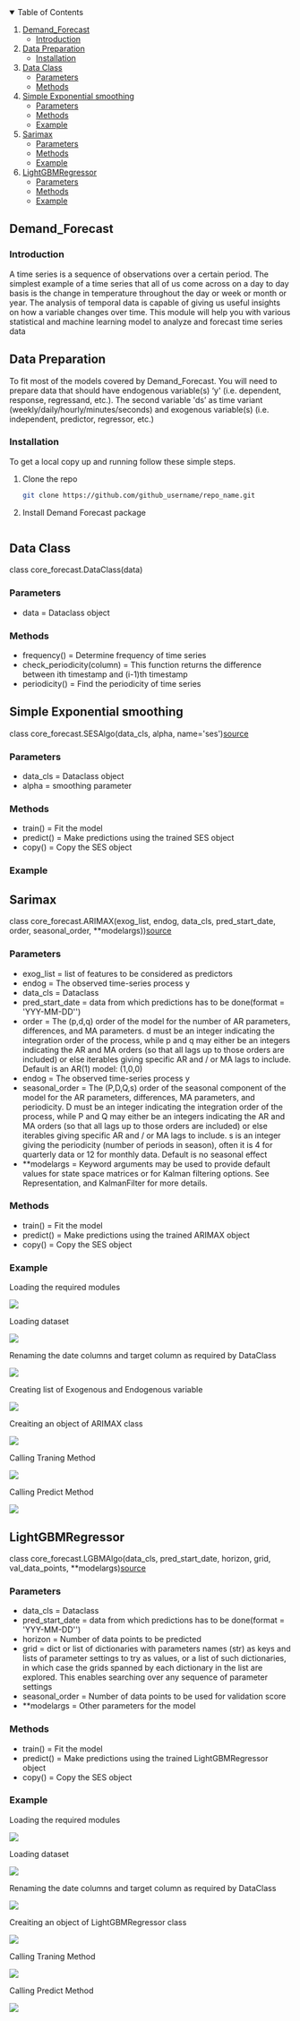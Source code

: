 
<!-- TABLE OF CONTENTS -->
<details open="open">
  <summary>Table of Contents</summary>
  <ol>
    <li>
      <a href="#demand_forecast">Demand_Forecast</a>
      <ul>
        <li><a href="#introduction">Introduction</a></li>
      </ul>
    </li>
    <li>
      <a href="#data-preparation">Data Preparation</a>
      <ul>
        <li><a href="#installation">Installation</a></li>
      </ul>
    </li>
    <li>
      <a href="#data-class">Data Class</a>
      <ul>
        <li><a href="#parameters">Parameters</a></li>
        <li><a href="#methods">Methods</a></li>
      </ul>
    </li>
    <li>
      <a href="#simple-exponential-smoothing">Simple Exponential smoothing</a>
      <ul>
        <li><a href="#parameters">Parameters</a></li>
        <li><a href="#methods">Methods</a></li></li>
        <li><a href="#example">Example</a></li>
      </ul>
    </li>
    <li>
      <a href="#sarimax">Sarimax</a>
      <ul>
        <li><a href="#parameters">Parameters</a></li>
        <li><a href="#methods">Methods</a></li></li>
        <li><a href="#example">Example</a></li>
      </ul>
    </li>
    <li>
      <a href="#lightgbmregressor">LightGBMRegressor</a>
      <ul>
        <li><a href="#parameters">Parameters</a></li>
        <li><a href="#methods">Methods</a></li></li>
        <li><a href="#example">Example</a></li>
      </ul>
    </li>
  </ol>
</details>

<!-- Demand_Forecast -->
## Demand_Forecast
### Introduction
A time series is a sequence of observations over a certain period. The simplest example
of a time series that all of us come across on a day to day basis is the change in
temperature throughout the day or week or month or year.
The analysis of temporal data is capable of giving us useful insights on how a variable
changes over time.
This module will help you with various statistical and machine learning model to analyze and forecast time series data

<!-- DATA PREPARATION -->
## Data Preparation

To fit most of the models covered by Demand_Forecast. You will need to prepare data that should have endogenous variable(s) ‘y' (i.e. dependent, response, regressand, etc.). The second variable 'ds’  as time variant (weekly/daily/hourly/minutes/seconds) and exogenous variable(s) (i.e. independent, predictor, regressor, etc.)


### Installation
To get a local copy up and running follow these simple steps.

1. Clone the repo
   ```sh
   git clone https://github.com/github_username/repo_name.git
   ```
2. Install Demand Forecast package
   ```sh
   ```

<!-- DATA CLASS -->
## Data Class
class core_forecast.DataClass(data)

### Parameters
* []() data = Dataclass object

### Methods
* []() frequency() = Determine frequency of time series
* []() check_periodicity(column) = This function returns the difference between ith timestamp and (i-1)th timestamp
* []() periodicity() = Find the periodicity of time series


<!-- SIMPLE EXPONENTIAL SMOOTHING -->
## Simple Exponential smoothing
class core_forecast.SESAlgo(data_cls, alpha, name='ses')[source](https://www.statsmodels.org/stable/examples/notebooks/generated/exponential_smoothing.html)


### Parameters
* []() data_cls = Dataclass object
* []() alpha = smoothing parameter

### Methods
* []() train() = Fit the model
* []() predict() = Make predictions using the trained SES object
* []() copy() = Copy the SES object

### Example


<!-- SARIMAX -->
## Sarimax
class core_forecast.ARIMAX(exog_list, endog, data_cls, pred_start_date, order, seasonal_order, **modelargs))[source](https://www.statsmodels.org/dev/generated/statsmodels.tsa.statespace.sarimax.SARIMAX.html)


### Parameters
* []() exog_list = list of features to be considered as predictors
* []() endog = The observed time-series process y
* []() data_cls = Dataclass 
* []() pred_start_date = data from which predictions has to be done(format = 'YYY-MM-DD'')
* []() order = The (p,d,q) order of the model for the number of AR parameters, differences, 
                and MA parameters. d must be an integer indicating the integration order of the process, while p and q may either be an integers indicating the AR and MA orders (so that all lags up to those orders are included) or else iterables giving specific AR and / or MA lags to include. Default is an AR(1) model: (1,0,0)
* []() endog = The observed time-series process y
* []() seasonal_order = The (P,D,Q,s) order of the seasonal component of the model for the AR parameters, differences, MA parameters, and periodicity. D must be an integer indicating the integration order of the process, while P and Q may either be an integers indicating the AR and MA orders (so that all lags up to those orders are included) or else iterables giving specific AR and / or MA lags to include. s is an integer giving the periodicity (number of periods in season), often it is 4 for quarterly data or 12 for monthly data. Default is no seasonal effect
* []() **modelargs = Keyword arguments may be used to provide default values for state space matrices or for Kalman filtering options. See Representation, and KalmanFilter for more details.



### Methods
* []() train() = Fit the model
* []() predict() = Make predictions using the trained ARIMAX object
* []() copy() = Copy the SES object

### Example
Loading the required modules

<img src="Screenshot%202020-12-11%20092408.png">

Loading dataset

<img src="Screenshot%202020-12-11%20092611.png">

Renaming the date columns and target column as required by DataClass

<img src="Screenshot%202020-12-11%20092642.png">

Creating list of Exogenous and Endogenous variable

<img src="Screenshot%202020-12-11%20092710.png">

Creaiting an object of ARIMAX class

<img src="Screenshot%202020-12-11%20092809.png">

Calling Traning Method

<img src="Screenshot%202020-12-11%20092853.png">

Calling Predict Method

<img src="Screenshot%202020-12-11%20092922.png">

<!-- LIGHTGBMREGRESSOR -->
## LightGBMRegressor
class core_forecast.LGBMAlgo(data_cls, pred_start_date, horizon, grid, val_data_points, **modelargs)[source](https://lightgbm.readthedocs.io/en/latest/pythonapi/lightgbm.LGBMRegressor.html)


### Parameters
* []() data_cls = Dataclass 
* []() pred_start_date = data from which predictions has to be done(format = 'YYY-MM-DD'')
* []() horizon = Number of data points to be predicted
* []() grid = dict or list of dictionaries with parameters names (str) as keys and lists of parameter settings to try as values, or a list of such dictionaries, in which case the grids spanned by each dictionary in the list are explored. This enables searching over any sequence of parameter settings
* []() seasonal_order = Number of data points to be used for validation score
* []() **modelargs = Other parameters for the model



### Methods
* []() train() = Fit the model
* []() predict() = Make predictions using the trained LightGBMRegressor object
* []() copy() = Copy the SES object

### Example

Loading the required modules

<img src="Screenshot%202020-12-11%20094357.png">

Loading dataset

<img src="Screenshot%202020-12-11%20094433.png">

Renaming the date columns and target column as required by DataClass

<img src="Screenshot%202020-12-11%20094521.png">

Creaiting an object of LightGBMRegressor class

<img src="Screenshot%202020-12-11%20094549.png">

Calling Traning Method

<img src="Screenshot%202020-12-11%20094639.png">

Calling Predict Method

<img src="Screenshot%202020-12-11%20094725.png">


